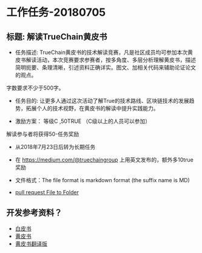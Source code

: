 工作任务-20180705
==========================================

## 标题:  解读TrueChain黄皮书

* 任务描述:
TrueChain黄皮书的技术解读竞赛，凡是社区成员均可参加本次黄皮书解读活动，本次竞赛要求参赛者，按多角度、多层分析理解黄皮书，描述简明扼要、条理清晰，引述资料正确详实。图文、加相关代码来辅助论证论文的观点。

字数要求不少于500字。

* 任务目的:
让更多人通过这次活动了解True的技术路线、区块链技术的发展趋势，拓展个人的技术视野，在黄皮书的解读中提升实践能力。 
 

* 激励方案： 等级C  ,50TRUE   （C级以上的人员可以参加）

解读参与者将获得50-任务奖励

* 从2018年7月23日后转为长期任务

* 在 https://medium.com/@truechaingroup 上用英文发布的，额外多10true奖励 
 
* 文件格式：The file format is markdown format (the suffix name is MD)
* [pull request File to Folder](https://github.com/truechain/wiki/tree/master/task_list/task_20180705/) 

## 开发参考资料？

* [白皮书](https://github.com/truechain/wiki/blob/master/whitepaper/Truechain.pdf) 
* [黄皮书](https://github.com/truechain/wiki/blob/master/yellowpaper/paper_arxiv.pdf)
* [黄皮书翻译版](https://github.com/truechain/wiki/blob/master/docs-cn/yellowpaperV1.md)
